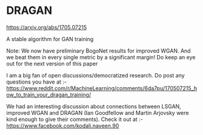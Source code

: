 # DRAGAN

https://arxiv.org/abs/1705.07215

A stable algorithm for GAN training

Note: We now have preliminary BogoNet results for improved WGAN. And we beat them in every single metric by a significant margin! Do keep an eye out for the next version of this paper

I am a big fan of open discussions/democratized research. Do post any questions you have at :-
https://www.reddit.com/r/MachineLearning/comments/6da7pu/170507215_how_to_train_your_dragan_training/

We had an interesting discussion about connections between LSGAN, improved WGAN and DRAGAN (Ian Goodfellow and Martin Arjovsky were kind enough to give their comments). Check it out at :-
https://www.facebook.com/kodali.naveen.90
